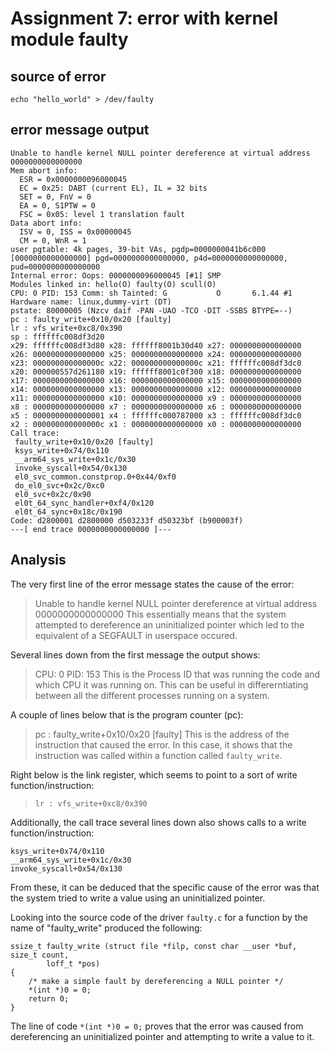 # Assignment 7: error with kernel module faulty

## source of error
`echo "hello_world" > /dev/faulty`

## error message output
```
Unable to handle kernel NULL pointer dereference at virtual address 0000000000000000
Mem abort info:
  ESR = 0x0000000096000045
  EC = 0x25: DABT (current EL), IL = 32 bits
  SET = 0, FnV = 0
  EA = 0, S1PTW = 0
  FSC = 0x05: level 1 translation fault
Data abort info:
  ISV = 0, ISS = 0x00000045
  CM = 0, WnR = 1
user pgtable: 4k pages, 39-bit VAs, pgdp=0000000041b6c000
[0000000000000000] pgd=0000000000000000, p4d=0000000000000000, pud=0000000000000000
Internal error: Oops: 0000000096000045 [#1] SMP
Modules linked in: hello(O) faulty(O) scull(O)
CPU: 0 PID: 153 Comm: sh Tainted: G           O       6.1.44 #1
Hardware name: linux,dummy-virt (DT)
pstate: 80000005 (Nzcv daif -PAN -UAO -TCO -DIT -SSBS BTYPE=--)
pc : faulty_write+0x10/0x20 [faulty]
lr : vfs_write+0xc8/0x390
sp : ffffffc008df3d20
x29: ffffffc008df3d80 x28: ffffff8001b30d40 x27: 0000000000000000
x26: 0000000000000000 x25: 0000000000000000 x24: 0000000000000000
x23: 000000000000000c x22: 000000000000000c x21: ffffffc008df3dc0
x20: 000000557d261180 x19: ffffff8001c0f300 x18: 0000000000000000
x17: 0000000000000000 x16: 0000000000000000 x15: 0000000000000000
x14: 0000000000000000 x13: 0000000000000000 x12: 0000000000000000
x11: 0000000000000000 x10: 0000000000000000 x9 : 0000000000000000
x8 : 0000000000000000 x7 : 0000000000000000 x6 : 0000000000000000
x5 : 0000000000000001 x4 : ffffffc000787000 x3 : ffffffc008df3dc0
x2 : 000000000000000c x1 : 0000000000000000 x0 : 0000000000000000
Call trace:
 faulty_write+0x10/0x20 [faulty]
 ksys_write+0x74/0x110
 __arm64_sys_write+0x1c/0x30
 invoke_syscall+0x54/0x130
 el0_svc_common.constprop.0+0x44/0xf0
 do_el0_svc+0x2c/0xc0
 el0_svc+0x2c/0x90
 el0t_64_sync_handler+0xf4/0x120
 el0t_64_sync+0x18c/0x190
Code: d2800001 d2800000 d503233f d50323bf (b900003f)
---[ end trace 0000000000000000 ]---
```

## Analysis
The very first line of the error message states the cause of the error:
> Unable to handle kernel NULL pointer dereference at virtual address 0000000000000000
This essentially means that the system attempted to dereference an uninitialized pointer which led to the equivalent of a SEGFAULT in userspace occured.

Several lines down from the first message the output shows:
> CPU: 0 PID: 153
This is the Process ID that was running the code and which CPU it was running on. This can be useful in differerntiating between all the different processes running on a system.

A couple of lines below that is the program counter (pc):
> pc : faulty_write+0x10/0x20 [faulty]
This is the address of the instruction that caused the error. In this case, it shows that the instruction was called within a function called `faulty_write`.

Right below is the link register, which seems to point to a sort of write function/instruction: 
> `lr : vfs_write+0xc8/0x390`

Additionally, the call trace several lines down also shows calls to a write function/instruction: 
```
ksys_write+0x74/0x110
__arm64_sys_write+0x1c/0x30
invoke_syscall+0x54/0x130
```
From these, it can be deduced that the specific cause of the error was that the system tried to write a value using an uninitialized pointer. 

Looking into the source code of the driver `faulty.c` for a function by the name of "faulty_write" produced the following:
```
ssize_t faulty_write (struct file *filp, const char __user *buf, size_t count,
		loff_t *pos)
{
	/* make a simple fault by dereferencing a NULL pointer */
	*(int *)0 = 0;
	return 0;
}
```
The line of code `*(int *)0 = 0;` proves that the error was caused from dereferencing an uninitialized pointer and attempting to write a value to it.